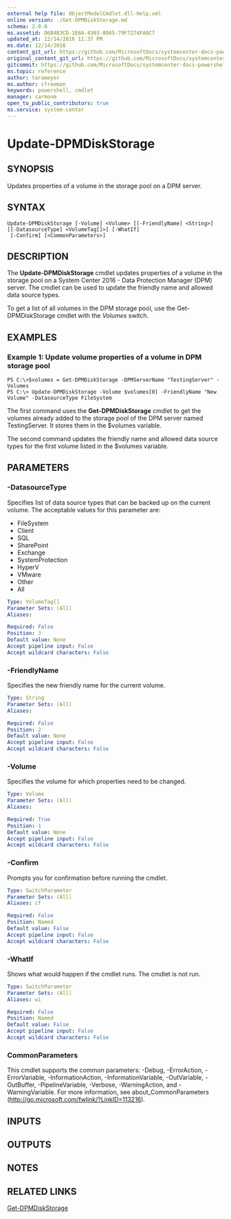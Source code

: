 ```yaml
---
external help file: ObjectModelCmdlet.dll-Help.xml
online version: ./Get-DPMDiskStorage.md
schema: 2.0.0
ms.assetid: D6B4B3CD-1E6A-4303-8065-79F7274FA8C7
updated_at: 12/14/2016 11:37 PM
ms.date: 12/14/2016
content_git_url: https://github.com/MicrosoftDocs/systemcenter-docs-powershell/blob/master/systemcenter-cmdlets/SystemCenter2016/DataProtectionManager/v1/Update-DPMDiskStorage.md
original_content_git_url: https://github.com/MicrosoftDocs/systemcenter-docs-powershell/blob/master/systemcenter-cmdlets/SystemCenter2016/DataProtectionManager/v1/Update-DPMDiskStorage.md
gitcommit: https://github.com/MicrosoftDocs/systemcenter-docs-powershell/blob/ddd0fefc9adaabb9394eb6c21b33370913d1830d/systemcenter-cmdlets/SystemCenter2016/DataProtectionManager/v1/Update-DPMDiskStorage.md
ms.topic: reference
author: tarameyer
ms.author: cfreeman
keywords: powershell, cmdlet
manager: carmonm
open_to_public_contributors: true
ms.service: system-center
---
```


# Update-DPMDiskStorage

## SYNOPSIS
Updates properties of a volume in the storage pool on a DPM server.

## SYNTAX

```
Update-DPMDiskStorage [-Volume] <Volume> [[-FriendlyName] <String>] [[-DatasourceType] <VolumeTag[]>] [-WhatIf]
 [-Confirm] [<CommonParameters>]
```

## DESCRIPTION
The **Update-DPMDiskStorage** cmdlet updates properties of a volume in the storage pool on a System Center 2016 - Data Protection Manager (DPM) server.
The cmdlet can be used to update the friendly name and allowed data source types.

To get a list of all volumes in the DPM storage pool, use the Get-DPMDiskStorage cmdlet with the *Volumes* switch.

## EXAMPLES

### Example 1: Update volume properties of a volume in DPM storage pool
```
PS C:\>$volumes = Get-DPMDiskStorage -DPMServerName "TestingServer" -Volumes 
PS C:\> Update-DPMDiskStorage -Volume $volumes[0] -FriendlyName "New Volume" -DatasourceType FileSystem
```

The first command uses the **Get-DPMDiskStorage** cmdlet to get the volumes already added to the storage pool of the DPM server named TestingServer.
It stores them in the $volumes variable.

The second command updates the friendly name and allowed data source types for the first volume listed in the $volumes variable.

## PARAMETERS

### -DatasourceType
Specifies list of data source types that can be backed up on the current volume. 
The acceptable values for this parameter are:

- FileSystem
- Client
- SQL
- SharePoint
- Exchange
- SystemProtection
- HyperV
- VMware
- Other
- All

```yaml
Type: VolumeTag[]
Parameter Sets: (All)
Aliases: 

Required: False
Position: 3
Default value: None
Accept pipeline input: False
Accept wildcard characters: False
```

### -FriendlyName
Specifies the new friendly name for the current volume.

```yaml
Type: String
Parameter Sets: (All)
Aliases: 

Required: False
Position: 2
Default value: None
Accept pipeline input: False
Accept wildcard characters: False
```

### -Volume
Specifies the volume for which properties need to be changed.

```yaml
Type: Volume
Parameter Sets: (All)
Aliases: 

Required: True
Position: 1
Default value: None
Accept pipeline input: False
Accept wildcard characters: False
```

### -Confirm
Prompts you for confirmation before running the cmdlet.

```yaml
Type: SwitchParameter
Parameter Sets: (All)
Aliases: cf

Required: False
Position: Named
Default value: False
Accept pipeline input: False
Accept wildcard characters: False
```

### -WhatIf
Shows what would happen if the cmdlet runs.
The cmdlet is not run.

```yaml
Type: SwitchParameter
Parameter Sets: (All)
Aliases: wi

Required: False
Position: Named
Default value: False
Accept pipeline input: False
Accept wildcard characters: False
```

### CommonParameters
This cmdlet supports the common parameters: -Debug, -ErrorAction, -ErrorVariable, -InformationAction, -InformationVariable, -OutVariable, -OutBuffer, -PipelineVariable, -Verbose, -WarningAction, and -WarningVariable. For more information, see about_CommonParameters (http://go.microsoft.com/fwlink/?LinkID=113216).

## INPUTS

## OUTPUTS

## NOTES

## RELATED LINKS

[Get-DPMDiskStorage](xref:SystemCenter2016/DataProtectionManager/v1/Get-DPMDiskStorage.md)

